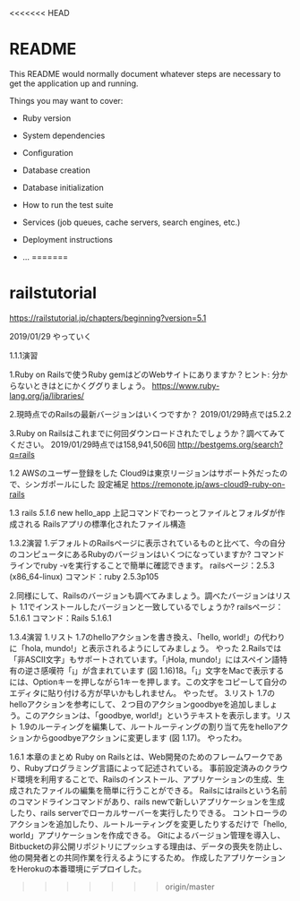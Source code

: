 <<<<<<< HEAD
# README

This README would normally document whatever steps are necessary to get the
application up and running.

Things you may want to cover:

* Ruby version

* System dependencies

* Configuration

* Database creation

* Database initialization

* How to run the test suite

* Services (job queues, cache servers, search engines, etc.)

* Deployment instructions

* ...
=======
# railstutorial
https://railstutorial.jp/chapters/beginning?version=5.1

2019/01/29
やっていく

1.1.1演習

1.Ruby on Railsで使うRuby gemはどのWebサイトにありますか？ヒント: 分からないときはとにかくググりましょう。
https://www.ruby-lang.org/ja/libraries/

2.現時点でのRailsの最新バージョンはいくつですか？
2019/01/29時点では5.2.2

3.Ruby on Railsはこれまでに何回ダウンロードされたでしょうか？調べてみてください。
2019/01/29時点では158,941,506回
http://bestgems.org/search?q=rails

1.2
AWSのユーザー登録をした
Cloud9は東京リージョンはサポート外だったので、シンガポールにした
設定補足
https://remonote.jp/aws-cloud9-ruby-on-rails

1.3
rails _5.1.6_ new hello_app
上記コマンドでわーっとファイルとフォルダが作成される
Railsアプリの標準化されたファイル構造

1.3.2演習
1.デフォルトのRailsページに表示されているものと比べて、今の自分のコンピュータにあるRubyのバージョンはいくつになっていますか? コマンドラインでruby -vを実行することで簡単に確認できます。
railsページ：2.5.3 (x86_64-linux)
コマンド：ruby 2.5.3p105

2.同様にして、Railsのバージョンも調べてみましょう。調べたバージョンはリスト 1.1でインストールしたバージョンと一致しているでしょうか?
railsページ：5.1.6.1
コマンド：Rails 5.1.6.1

1.3.4演習
1.リスト 1.7のhelloアクションを書き換え、「hello, world!」の代わりに「hola, mundo!」と表示されるようにしてみましょう。
やった
2.Railsでは「非ASCII文字」もサポートされています。「¡Hola, mundo!」にはスペイン語特有の逆さ感嘆符「¡」が含まれています (図 1.16)18。「¡」文字をMacで表示するには、Optionキーを押しながら1キーを押します。この文字をコピーして自分のエディタに貼り付ける方が早いかもしれません。
やったぜ。
3.リスト 1.7のhelloアクションを参考にして、２つ目のアクションgoodbyeを追加しましょう。このアクションは、「goodbye, world!」というテキストを表示します。リスト 1.9のルーティングを編集して、ルートルーティングの割り当て先をhelloアクションからgoodbyeアクションに変更します (図 1.17)。
やったわ。

1.6.1 本章のまとめ
Ruby on Railsとは、Web開発のためのフレームワークであり、Rubyプログラミング言語によって記述されている。
事前設定済みのクラウド環境を利用することで、Railsのインストール、アプリケーションの生成、生成されたファイルの編集を簡単に行うことができる。
Railsにはrailsという名前のコマンドラインコマンドがあり、rails newで新しいアプリケーションを生成したり、rails serverでローカルサーバーを実行したりできる。
コントローラのアクションを追加したり、ルートルーティングを変更したりするだけで「hello, world」アプリケーションを作成できる。
Gitによるバージョン管理を導入し、Bitbucketの非公開リポジトリにプッシュする理由は、データの喪失を防止し、他の開発者との共同作業を行えるようにするため。
作成したアプリケーションをHerokuの本番環境にデプロイした。
>>>>>>> origin/master
